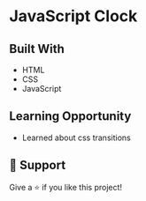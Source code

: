 # JavaScript Clock

## Built With

- HTML
- CSS
- JavaScript

## Learning Opportunity

- Learned about css transitions

## 🤝 Support

Give a ⭐️ if you like this project!
